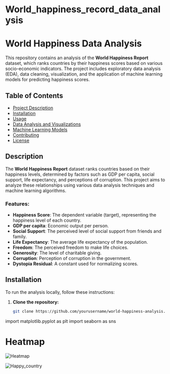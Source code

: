 # World_happiness_record_data_analysis
# World Happiness Data Analysis

This repository contains an analysis of the **World Happiness Report** dataset, which ranks countries by their happiness scores based on various socio-economic indicators. The project includes exploratory data analysis (EDA), data cleaning, visualization, and the application of machine learning models for predicting happiness scores.

## Table of Contents
- [Project Description](#description)
- [Installation](#installation)
- [Usage](#usage)
- [Data Analysis and Visualizations](#data-analysis-and-visualizations)
- [Machine Learning Models](#machine-learning-models)
- [Contributing](#contributing)
- [License](#license)

## Description

The **World Happiness Report** dataset ranks countries based on their happiness levels, determined by factors such as GDP per capita, social support, life expectancy, and perceptions of corruption. This project aims to analyze these relationships using various data analysis techniques and machine learning algorithms.

### Features:
- **Happiness Score**: The dependent variable (target), representing the happiness level of each country.
- **GDP per capita**: Economic output per person.
- **Social Support**: The perceived level of social support from friends and family.
- **Life Expectancy**: The average life expectancy of the population.
- **Freedom**: The perceived freedom to make life choices.
- **Generosity**: The level of charitable giving.
- **Corruption**: Perception of corruption in the government.
- **Dystopia Residual**: A constant used for normalizing scores.

## Installation

To run the analysis locally, follow these instructions:

1. **Clone the repository:**
   ```bash
   git clone https://github.com/yourusername/world-happiness-analysis.git
import matplotlib.pyplot as plt
import seaborn as sns

# Heatmap
![Heatmap](https://github.com/user-attachments/assets/beaeacec-6f0e-4557-99c6-618072aaeb89)

![Happy_country](https://github.com/user-attachments/assets/a2c7b3ef-dd2c-479c-b749-1ff8ed033bc1)


